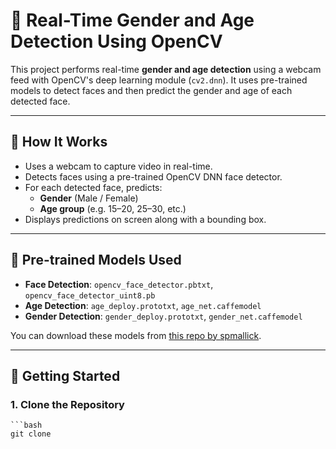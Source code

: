 # 🎯 Real-Time Gender and Age Detection Using OpenCV

This project performs real-time **gender and age detection** using a webcam feed with OpenCV's deep learning module (`cv2.dnn`). It uses pre-trained models to detect faces and then predict the gender and age of each detected face.

---

## 📸 How It Works

- Uses a webcam to capture video in real-time.
- Detects faces using a pre-trained OpenCV DNN face detector.
- For each detected face, predicts:
  - **Gender** (Male / Female)
  - **Age group** (e.g. 15–20, 25–30, etc.)
- Displays predictions on screen along with a bounding box.

---

## 🧠 Pre-trained Models Used

- **Face Detection**: `opencv_face_detector.pbtxt`, `opencv_face_detector_uint8.pb`
- **Age Detection**: `age_deploy.prototxt`, `age_net.caffemodel`
- **Gender Detection**: `gender_deploy.prototxt`, `gender_net.caffemodel`

You can download these models from [this repo by spmallick](https://github.com/spmallick/learnopencv/tree/master/AgeGender).

---

## 🚀 Getting Started

### 1. Clone the Repository
    ```bash
    git clone 
